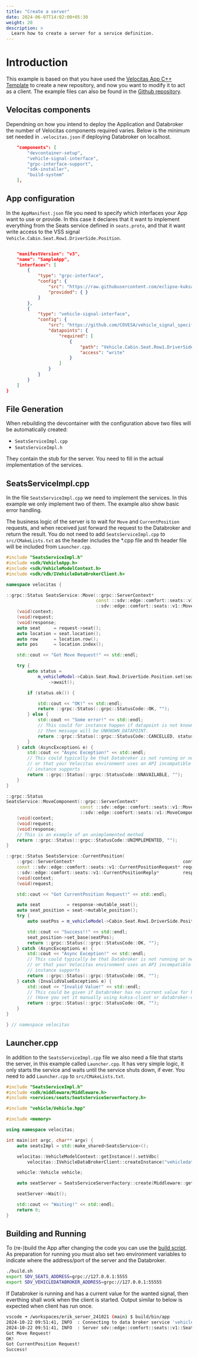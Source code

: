 ```yaml
---
title: "Create a server"
date: 2024-06-07T14:02:00+05:30
weight: 20
description: >
  Learn how to create a server for a service definition.
---
```



# Introduction

This example is based on that you have used the [Velocitas App C++ Template](https://github.com/eclipse-velocitas/vehicle-app-cpp-template) to create a new repository,
and now you want to modify it to act as a client.
The example files can also be found in the [Github repository](https://github.com/eclipse-velocitas/velocitas-docs/examples/grpc_server).

## Velocitas components

Dependning on how you intend to deploy the Application and Databroker the number of Velocitas components required varies.
Below is the minimum set needed in `.velocitas.json` if deploying Databroker on localhost.

```json
    "components": [
        "devcontainer-setup",
        "vehicle-signal-interface",
        "grpc-interface-support",
        "sdk-installer",
        "build-system"
    ],
```

## App configuration

In the `AppManifest.json` file you need to specify which interfaces your App want to use or provide.
In this case it declares that it want to implement everything from the Seats service defined in `seats.proto`,
and that it want write access to the VSS signal `Vehicle.Cabin.Seat.Row1.DriverSide.Position`.

```json

    "manifestVersion": "v3",
    "name": "SampleApp",
    "interfaces": [
        {
            "type": "grpc-interface",
            "config": {
                "src": "https://raw.githubusercontent.com/eclipse-kuksa/kuksa-incubation/0.4.0/seat_service/proto/sdv/edge/comfort/seats/v1/seats.proto",
                "provided": { }
            }
        },
        {
            "type": "vehicle-signal-interface",
            "config": {
                "src": "https://github.com/COVESA/vehicle_signal_specification/releases/download/v4.0/vss_rel_4.0.json",
                "datapoints": {
                    "required": [
                        {
                            "path": "Vehicle.Cabin.Seat.Row1.DriverSide.Position",
                            "access": "write"
                        }
                    ]
                }
            }
        }
    ]
}
```

## File Generation

When rebuilding the devcontainer with the configuration above two files will be automatically created:

* `SeatsServiceImpl.cpp`
* `SeatsServiceImpl.h`

They contain the stub for the server. You need to fill in the actual implementation of the services.


## SeatsServiceImpl.cpp

In the file `SeatsServiceImpl.cpp` we need to implement the services.
In this example we only implement two of them.
The example also show basic error handling.

The business logic of the server is to wait for `Move` and `CurrentPosition` requests, and when received
just forward the request to the Databroker and return the result.
You do not need to add `SeatsServiceImpl.cpp` to `src/CMakeLists.txt`
as the header includes the *.cpp file and th header file will be included from `Launcher.cpp`.

``` cpp
#include "SeatsServiceImpl.h"
#include <sdk/VehicleApp.h>
#include <sdk/VehicleModelContext.h>
#include <sdk/vdb/IVehicleDataBrokerClient.h>

namespace velocitas {

::grpc::Status SeatsService::Move(::grpc::ServerContext*                              context,
                                  const ::sdv::edge::comfort::seats::v1::MoveRequest* request,
                                  ::sdv::edge::comfort::seats::v1::MoveReply*         response) {
    (void)context;
    (void)request;
    (void)response;
    auto seat     = request->seat();
    auto location = seat.location();
    auto row      = location.row();
    auto pos      = location.index();

    std::cout << "Got Move Request!" << std::endl;

    try {
        auto status =
            m_vehicleModel->Cabin.Seat.Row1.DriverSide.Position.set(seat.position().base())
                ->await();

        if (status.ok()) {

            std::cout << "OK!" << std::endl;
            return ::grpc::Status(::grpc::StatusCode::OK, "");
        } else {
            std::cout << "Some error!" << std::endl;
            // This could for instance happen if datapoint is not known by databroker
            // then message will be UNKNOWN_DATAPOINT.
            return ::grpc::Status(::grpc::StatusCode::CANCELLED, status.errorMessage());
        }
    } catch (AsyncException& e) {
        std::cout << "Async Exception!" << std::endl;
        // This could typically be that Databroker is not running or not reachable
        // or that your Velocitas environment uses an API incompatible with what your Databroker
        // instance supports
        return ::grpc::Status(::grpc::StatusCode::UNAVAILABLE, "");
    }
}

::grpc::Status
SeatsService::MoveComponent(::grpc::ServerContext*                                       context,
                            const ::sdv::edge::comfort::seats::v1::MoveComponentRequest* request,
                            ::sdv::edge::comfort::seats::v1::MoveComponentReply*         response) {
    (void)context;
    (void)request;
    (void)response;
    // This is an example of an unimplemented method
    return ::grpc::Status(::grpc::StatusCode::UNIMPLEMENTED, "");
}

::grpc::Status SeatsService::CurrentPosition(
    ::grpc::ServerContext*                                         context,
    const ::sdv::edge::comfort::seats::v1::CurrentPositionRequest* request,
    ::sdv::edge::comfort::seats::v1::CurrentPositionReply*         response) {
    (void)context;
    (void)request;

    std::cout << "Got CurrentPosition Request!" << std::endl;

    auto seat          = response->mutable_seat();
    auto seat_position = seat->mutable_position();
    try {
        auto seatPos = m_vehicleModel->Cabin.Seat.Row1.DriverSide.Position.get()->await().value();

        std::cout << "Success!!" << std::endl;
        seat_position->set_base(seatPos);
        return ::grpc::Status(::grpc::StatusCode::OK, "");
    } catch (AsyncException& e) {
        std::cout << "Async Exception!" << std::endl;
        // This could typically be that Databroker is not running or not reachable
        // or that your Velocitas environment uses an API incompatible with what your Databroker
        // instance supports
        return ::grpc::Status(::grpc::StatusCode::OK, "");
    } catch (InvalidValueException& e) {
        std::cout << "Invalid Value!" << std::endl;
        // This could be given if Databroker has no current value for Position
        // (Have you set it manually using kuksa-client or databroker-cli?)
        return ::grpc::Status(::grpc::StatusCode::OK, "");
    }
}

} // namespace velocitas

```

## Launcher.cpp

In addition to the `SeatsServiceImpl.cpp` file we also need a file that starts the server, 
in this example called `Launcher.cpp`. It has very simple logic, it only starts the service and
waits until the service shuts down, if ever.
You need to add `Launcher.cpp` to `src/CMakeLists.txt`.

``` cpp
#include "SeatsServiceImpl.h"
#include <sdk/middleware/Middleware.h>
#include <services/seats/SeatsServiceServerFactory.h>

#include "vehicle/Vehicle.hpp"

#include <memory>

using namespace velocitas;

int main(int argc, char** argv) {
    auto seatsImpl = std::make_shared<SeatsService>();

    velocitas::VehicleModelContext::getInstance().setVdbc(
        velocitas::IVehicleDataBrokerClient::createInstance("vehicledatabroker"));

    vehicle::Vehicle vehicle;

    auto seatServer = SeatsServiceServerFactory::create(Middleware::getInstance(), seatsImpl);

    seatServer->Wait();

    std::cout << "Waiting!" << std::endl;
    return 0;
}
```

## Building and Running

To (re-)build the App after changing the code you can use the [build script](https://github.com/eclipse-velocitas/vehicle-app-cpp-template/blob/main/build.sh).
As preparation for running you must also set two environment variables to indicate where the address/port of the
server and the Databroker.

```bash
./build.sh
export SDV_SEATS_ADDRESS=grpc://127.0.0.1:5555
export SDV_VEHICLEDATABROKER_ADDRESS=grpc://127.0.0.1:55555
```

If Databroker is running and has a current value for the wanted signal, then everthing shall work when the client is started.
Output similar to below is expected when client has run once.

```bash
vscode ➜ /workspaces/erik_server_241021 (main) $ build/bin/app
2024-10-22 09:51:41, INFO  : Connecting to data broker service 'vehicledatabroker' via '127.0.0.1:55555'
2024-10-22 09:51:41, INFO  : Server sdv::edge::comfort::seats::v1::Seats listening on 127.0.0.1:5556
Got Move Request!
OK!
Got CurrentPosition Request!
Success!
```
